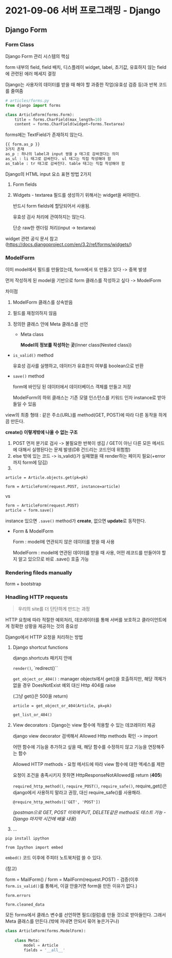 # 2021-09-06 서버 프로그래밍 - Django



## Django Form

### Form Class

Django Form 관리 시스템의 핵심

form 내부의 field, field 배치, 디스플레이 widget, label, 초기값,  유효하지 않는 field에 관련된 에러 메세지 결정

Django는 사용자의 데이터를 받을 때 해야 할 과중한 작업(유효성 검증 등)과 반복 코드를 줄여줌

```python
# articles/forms.py
from django import forms

class ArticleForm(forms.Form):
    title = forms.CharField(max_length=10)
    content = forms.CharField(widget=forms.Textarea)
```

forms에는 TextField가 존재하지 않는다.

```html
{{ form.as_p }}
3가지 존재
as_p : 하나의 label과 input 쌍을 p 태그로 감싸겠다는 의미
as_ul : li 태그로 감싸진다. ul 태그는 직접 작성해야 함
as_table : tr 태그로 감싸진다. table 태그는 직접 작성해야 함
```



Django의 HTML input 요소 표현 방법 2가지

1. Form fields

2. Widgets - textarea 필드를 생성하기 위해서는 widget을 써야한다.

   반드시 form fields에 할당되어서 사용됨.

   유효성 검사 처리에 관여하지는 않는다.

   단순 raw한 렌더링 처리(input -> textarea)

widget 관련 공식 문서 참고(https://docs.djangoproject.com/en/3.2/ref/forms/widgets/)



### ModelForm

이미 model에서 필드를 만들었는데, form에서 또 만들고 있다 -> 중복 발생

먼저 작성하게 된 model을 기반으로 form 클래스를 작성하고 싶다 -> ModelForm

차이점

1. ModelForm 클래스를 상속받음

2. 필드를 재정의하지 않음

3. 정의한 클래스 안에 Meta 클래스를 선언

   - Meta class

     **Model의 정보를 작성하는 곳**(Inner class(Nested class))
     
     

- `is_valid()` method

  유효성 검사를 실행하고, 데이터가 유효한지 여부를 boolean으로 반환

- `save()` method

  form에 바인딩 된 데이터에서 데이터베이스 객체를 만들고 저장

  ModelForm의 하위 클래스는 기존 모델 인스턴스를 키워드 인자 instance로 받아들일 수 있음

  

view의 최종 형태 : 같은 주소(URL)를 method(GET, POST)에 따라 다른 동작을 하게끔 만든다.

**create() 이렇게밖에 나올 수 없는 구조**

1. POST 먼저 분기로 검사 -> 불필요한 반복이 생김 / GET이 아닌 다른 모든 메서드에 대해서 실행된다는 문제 발생(DB 건드리는 코드인데 위험함)
2. else 밖에 있는 코드 -> is_valid()가 실패했을 때 render하는 페이지 필요(+error까지 form에 담김)
3. 

`article = Article.objects.get(pk=pk)`

`form = ArticleForm(request.POST, instance=article)`

vs

```python
form = ArticleForm(request.POST)
article = form.save()
```



instance 있으면 `.save()` method가 **create**, 없으면 **update**로 동작한다.



- Form & ModelForm

  Form : model에 연관되지 않은 데이터를 받을 때 사용

  ModelForm : model에 연관된 데이터를 받을 때 사용, 어떤 레코드를 만들어야 할 지 알고 있으므로 바로 .save() 호출 가능



### Rendering fileds manually

form + bootstrap



### Hnadling HTTP requests

>  우리의 site를 더 단단하게 만드는 과정

HTTP 요청에 따라 적절한 예외처리, 데코레이터를 통해 서버를 보호하고 클라이언트에게 정확한 상황을 제공하는 것의 중요성

Django에서 HTTP 요청을 처리하는 방법

1. Django shortcut functions

   django.shortcuts 패키지 안에

   `render()`, `redirect()``

   `get_object_or_404()` : manager objects에서 get()을 호출하지만, 해당 객체가 없을 경우 DoesNotExist 예외 대신 Http 404를 raise

   (그냥 get()은 500을 return)

   `article = get_object_or_404(Article, pk=pk)`

   `get_list_or_404()`

2. View decorators : Django는 view 함수에 적용할 수 있는 데코레이터 제공

   django view decorator 검색해서 Allowed Http methods 확인 -> import

   어떤 함수에 기능을 추가하고 싶을 때, 해당 함수를 수정하지 않고 기능을 연장해주는 함수

   Allowed HTTP methods - 요청 메서드에 따라 view 함수에 대한 엑세스를 제한

   요청이 조건을 충족시키지 못하면 HttpResponseNotAllowed를 return (**405**)

   `required_http_method()`, `require_POST()`, `require_safe()`, require_get()은 django에서 사용하지 말라고 권장, 대신 require_safe()를 사용해라.

   `@require_http_methods(['GET', 'POST'])`

   *(postman으로 GET, POST 이외에 PUT, DELETE같은 method도 테스트 가능 - Django 마지막 시간에 배울 내용)*

3. ...





`pip install ipython`

`from Ipython import embed`

`embed()` 코드 이후에 주피터 노트북처럼 쓸 수 있다.

(참고)

form = MailForm() / form = MailForm(request.POST) - 검증(이후 `form.is_valid()`를 통해서, 이걸 안쓸거면 form을 만든 이유가 없다.)

`form.errors`

`form.cleaned_data`



모든 forms에서 클래스 변수를 선언하면 필드(컬럼)를 만들 것으로 받아들인다. 그래서 Meta 클래스를 만든다.(밖에 꺼내면 안되서 묶어 놓은거구나)

```python
class ArticleForm(forms.ModelForm):
    
    class Meta:
        model = Article
        fields = '__all__'
```

